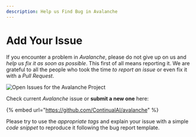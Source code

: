 ```yaml
---
description: Help us Find Bug in Avalanche
---
```


# Add Your Issue

If you encounter a problem in _Avalanche_, please do not give up on us and _help us fix it as soon as possible_. This first of all means reporting it. We are grateful to all the people who took the time _to report an issue_ or even fix it with a _Pull Request_.

![Open Issues for the Avalanche Project](../.gitbook/assets/issues.png)

Check current _Avalanche_ issue or **submit a new one** here:

{% embed url="https://github.com/ContinualAI/avalanche" %}

Please try to use the _appropriate tags_ and explain your issue with a simple _code snippet_ to reproduce it following the bug report template.

